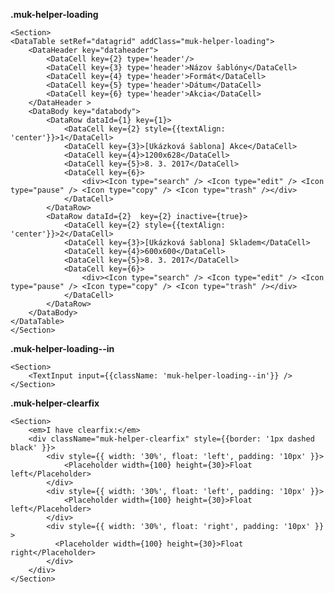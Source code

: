 **.muk-helper-loading**

    <Section>
    <DataTable setRef="datagrid" addClass="muk-helper-loading">
        <DataHeader key="dataheader">
            <DataCell key={2} type='header'/>
            <DataCell key={3} type='header'>Názov šablóny</DataCell>
            <DataCell key={4} type='header'>Formát</DataCell>
            <DataCell key={5} type='header'>Dátum</DataCell>
            <DataCell key={6} type='header'>Akcia</DataCell>
        </DataHeader >
        <DataBody key="databody">
            <DataRow dataId={1} key={1}>
                <DataCell key={2} style={{textAlign: 'center'}}>1</DataCell>
                <DataCell key={3}>[Ukázková šablona] Akce</DataCell>
                <DataCell key={4}>1200x628</DataCell>
                <DataCell key={5}>8. 3. 2017</DataCell>
                <DataCell key={6}>
                    <div><Icon type="search" /> <Icon type="edit" /> <Icon type="pause" /> <Icon type="copy" /> <Icon type="trash" /></div>
                </DataCell>
            </DataRow>
            <DataRow dataId={2}  key={2} inactive={true}>
                <DataCell key={2} style={{textAlign: 'center'}}>2</DataCell>
                <DataCell key={3}>[Ukázková šablona] Skladem</DataCell>
                <DataCell key={4}>600x600</DataCell>
                <DataCell key={5}>8. 3. 2017</DataCell>
                <DataCell key={6}>
                    <div><Icon type="search" /> <Icon type="edit" /> <Icon type="pause" /> <Icon type="copy" /> <Icon type="trash" /></div>
                </DataCell>
            </DataRow>
        </DataBody>
    </DataTable>
    </Section>

**.muk-helper-loading--in**

    <Section>
        <TextInput input={{className: 'muk-helper-loading--in'}} />
    </Section>

**.muk-helper-clearfix**

    <Section>
        <em>I have clearfix:</em>
        <div className="muk-helper-clearfix" style={{border: '1px dashed black' }}>
            <div style={{ width: '30%', float: 'left', padding: '10px' }}>
                <Placeholder width={100} height={30}>Float left</Placeholder>
            </div>
            <div style={{ width: '30%', float: 'left', padding: '10px' }}>
                <Placeholder width={100} height={30}>Float left</Placeholder>
            </div>
            <div style={{ width: '30%', float: 'right', padding: '10px' }} >
              <Placeholder width={100} height={30}>Float right</Placeholder>
            </div>
        </div>
    </Section>
